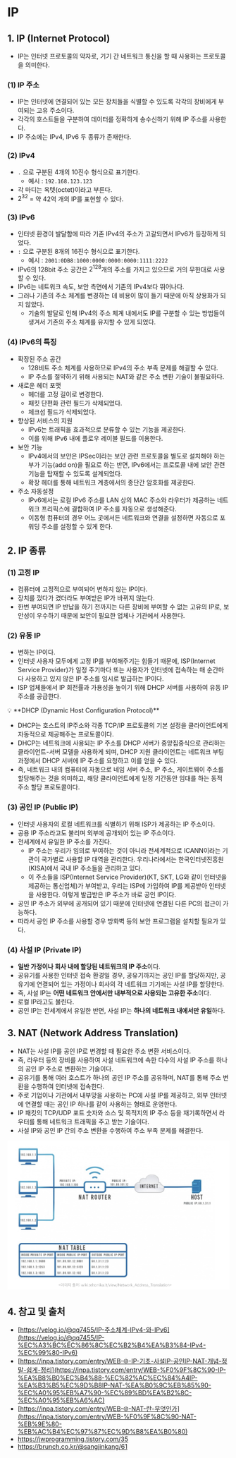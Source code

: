 # IP

## 1. IP (Internet Protocol)

- IP는 인터넷 프로토콜의 약자로, 기기 간 네트워크 통신을 할 때 사용하는 프로토콜을 의미한다.

### (1) IP 주소

- IP는 인터넷에 연결되어 있는 모든 장치들을 식별할 수 있도록 각각의 장비에게 부여되는 고유 주소이다.
- 각각의 호스트들을 구분하여 데이터를 정확하게 송수신하기 위해 IP 주소를 사용한다.
- IP 주소에는 IPv4, IPv6 두 종류가 존재한다.

### (2) IPv4

- `.` 으로 구분된 4개의 10진수 형식으로 표기한다.
    - 예시 : `192.168.123.123`
- 각 마디는 옥텟(octet)이라고 부른다.
- $2^{32}$ = 약 42억 개의 IP를 표현할 수 있다.

### (3) IPv6

- 인터넷 환경이 발달함에 따라 기존 IPv4의 주소가 고갈되면서 IPv6가 등장하게 되었다.
- `:` 으로 구분된 8개의 16진수 형식으로 표기한다.
    - 예시 : `2001:0DB8:1000:0000:0000:0000:1111:2222`
- IPv6의 128bit 주소 공간은 $2^{128}$개의 주소를 가지고 있으므로 거의 무한대로 사용할 수 있다.
- IPv6는 네트워크 속도, 보안 측면에서 기존의 IPv4보다 뛰어나다.
- 그러나 기존의 주소 체계를 변경하는 데 비용이 많이 들기 때문에 아직 상용화가 되지 않았다.
    - 기술의 발달로 인해 IPv4의 주소 체계 내에서도 IP를 구분할 수 있는 방법들이 생겨서 기존의 주소 체계를 유지할 수 있게 되었다.

### (4) IPv6의 특징

- 확장된 주소 공간
    - 128비트 주소 체계를 사용하므로 IPv4의 주소 부족 문제를 해결할 수 있다.
    - IP 주소를 절약하기 위해 사용되는 NAT와 같은 주소 변환 기술이 불필요하다.
- 새로운 헤더 포맷
    - 헤더를 고정 길이로 변경한다.
    - 패킷 단편화 관련 필드가 삭제되었다.
    - 체크섬 필드가 삭제되었다.
- 향상된 서비스의 지원
    - IPv6는 트래픽을 효과적으로 분류할 수 있는 기능을 제공한다.
    - 이를 위해 IPv6 내에 플로우 레이블 필드를 이용한다.
- 보안 기능
    - IPv4에서의 보안은 IPSec이라는 보안 관련 프로토콜을 별도로 설치해야 하는 부가 기능(add on)을 필요로 하는 반면, IPv6에서는 프로토콜 내에 보안 관련 기능을 탑재할 수 있도록 설계되었다.
    - 확장 헤더를 통해 네트워크 계층에서의 종단간 암호화를 제공한다.
- 주소 자동설정
    - IPv6에서는 로컬 IPv6 주소를 LAN 상의 MAC 주소와 라우터가 제공하는 네트워크 프리픽스에 결합하여 IP 주소를 자동으로 생성해준다.
    - 이동형 컴퓨터의 경우 어느 곳에서든 네트워크와 연결을 설정하면 자동으로 포워딩 주소를 설정할 수 있게 한다.

## 2. IP 종류

### (1) 고정 IP

- 컴퓨터에 고정적으로 부여되어 변하지 않는 IP이다.
- 장치를 껐다가 켰더라도 부여받은 IP가 바뀌지 않는다.
- 한번 부여되면 IP 반납을 하기 전까지는 다른 장비에 부여할 수 없는 고유의 IP로, 보안성이 우수하기 때문에 보안이 필요한 업체나 기관에서 사용한다.

### (2) 유동 IP

- 변하는 IP이다.
- 인터넷 사용자 모두에게 고정 IP를 부여해주기는 힘들기 때문에, ISP(Internet Service Provider)가 일정 주기마다 또는 사용자가 인터넷에 접속하는 매 순간마다 사용하고 있지 않은 IP 주소를 임시로 발급하는 IP이다.
- ISP 업체들에서 IP 회전률과 가용성을 높이기 위해 DHCP 서버를 사용하여 유동 IP 주소를 공급한다.

<aside>
💡 **DHCP (Dynamic Host Configuration Protocol)**

- DHCP는 호스트의 IP주소와 각종 TCP/IP 프로토콜의 기본 설정을 클라이언트에게 자동적으로 제공해주는 프로토콜이다.
- DHCP는 네트워크에 사용되는 IP 주소를 DHCP 서버가 중앙집중식으로 관리하는 클라이언트-서버 모델을 사용하게 되며, DHCP 지원 클라이언트는 네트워크 부팅 과정에서 DHCP 서버에 IP 주소를 요청하고 이를 얻을 수 있다.
- 즉, 네트워크 내의 컴퓨터에 자동으로 네임 서버 주소, IP 주소, 게이트웨이 주소를 할당해주는 것을 의미하고, 해당 클라이언트에게 일정 기간동안 임대를 하는 동적 주소 할당 프로토콜이다.
</aside>

### (3) 공인 IP (Public IP)

- 인터넷 사용자의 로컬 네트워크를 식별하기 위해 ISP가 제공하는 IP 주소이다.
- 공용 IP 주소라고도 불리며 외부에 공개되어 있는 IP 주소이다.
- 전세계에서 유일한 IP 주소를 가진다.
    - IP 주소는 우리가 임의로 부여하는 것이 아니라 전세계적으로 ICANN이라는 기관이 국가별로 사용할 IP 대역을 관리한다. 우리나라에서는 한국인터넷진흥원(KISA)에서 국내 IP 주소들을 관리하고 있다.
    - 이 주소들을 ISP(Internet Service Provider)(KT, SKT, LG와 같이 인터넷을 제공하는 통신업체)가 부여받고, 우리는 ISP에 가입하여 IP를 제공받아 인터넷을 사용한다. 이렇게 발급받은 IP 주소가 바로 공인 IP이다.
- 공인 IP 주소가 외부에 공개되어 있기 때문에 인터넷에 연결된 다른 PC의 접근이 가능하다.
- 따라서 공인 IP 주소를 사용할 경우 방화벽 등의 보안 프로그램을 설치할 필요가 있다.

### (4) 사설 IP (Private IP)

- **일반 가정이나 회사 내에 할당된 네트워크의 IP 주소**이다.
- 공유기를 사용한 인터넷 접속 환경일 경우, 공유기까지는 공인 IP를 할당하지만, 공유기에 연결되어 있는 가정이나 회사의 각 네트워크 기기에는 사설 IP를 할당한다.
- 즉, 사설 IP는 **어떤 네트워크 안에서만 내부적으로 사용되는 고유한 주소**이다.
- 로컬 IP라고도 불린다.
- 공인 IP는 전세계에서 유일한 반면, 사설 IP는 **하나의 네트워크 내에서만 유일**하다.

## 3. NAT (Network Address Translation)

- NAT는 사설 IP를 공인 IP로 변경할 때 필요한 주소 변환 서비스이다.
- 즉, 라우터 등의 장비를 사용하여 사설 네트워크에 속한 다수의 사설 IP 주소를 하나의 공인 IP 주소로 변환하는 기술이다.
- 공유기를 통해 여러 호스트가 하나의 공인 IP 주소를 공유하며, NAT를 통해 주소 변환을 수행하여 인터넷에 접속한다.
- 주로 기업이나 기관에서 내부망을 사용하는 PC에 사설 IP를 제공하고, 외부 인터넷에 연결할 때는 공인 IP 하나를 같이 사용하는 형태로 운영한다.
- IP 패킷의 TCP/UDP 포트 숫자와 소스 및 목적지의 IP 주소 등을 재기록하면서 라우터를 통해 네트워크 트래픽을 주고 받는 기술이다.
- 사설 IP와 공인 IP 간의 주소 변환을 수행하여 주소 부족 문제를 해결한다.

![NAT](./img/nat.png)

## 4. 참고 및 출처

- [https://velog.io/@qq7455/IP-주소체계-IPv4-와-IPv6](https://velog.io/@qq7455/IP-%EC%A3%BC%EC%86%8C%EC%B2%B4%EA%B3%84-IPv4-%EC%99%80-IPv6)
- [https://inpa.tistory.com/entry/WEB-🌐-IP-기초-사설IP-공인IP-NAT-개념-정말-쉽게-정리](https://inpa.tistory.com/entry/WEB-%F0%9F%8C%90-IP-%EA%B8%B0%EC%B4%88-%EC%82%AC%EC%84%A4IP-%EA%B3%B5%EC%9D%B8IP-NAT-%EA%B0%9C%EB%85%90-%EC%A0%95%EB%A7%90-%EC%89%BD%EA%B2%8C-%EC%A0%95%EB%A6%AC)
- [https://inpa.tistory.com/entry/WEB-🌐-NAT-란-무엇인가](https://inpa.tistory.com/entry/WEB-%F0%9F%8C%90-NAT-%EB%9E%80-%EB%AC%B4%EC%97%87%EC%9D%B8%EA%B0%80)
- https://jwprogramming.tistory.com/35
- https://brunch.co.kr/@sangjinkang/61
